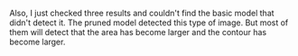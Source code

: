 Also, I just checked three results and couldn't find the basic model that didn't detect it. The pruned model detected this type of image. But most of them will detect that the area has become larger and the contour has become larger.

